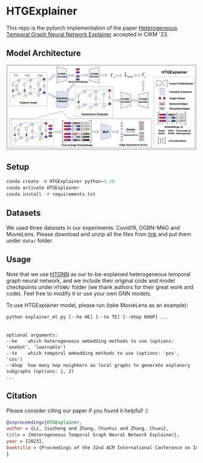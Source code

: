 # HTGExplainer

This repo is the pytorch implementation of the paper [Heterogeneous Temporal Graph Neural Network Explainer](https://dl.acm.org/doi/10.1145/3583780.3614909) accepted in CIKM '23.

## Model Architecture

![model_figure](./htmodel.png)

## Setup

```python
conda create -n HTGExplainer python=3.10
conda activate HTGExplainer
conda install -r requirements.txt
```

## Datasets
We used three datasets in our experiments: Covid19, OGBN-MAG and MovieLens.
Please download and unzip all the files from [link](https://drive.google.com/drive/folders/12w7E1utk4buXjCXw59KK532Q8Mf4Ig7C?usp=sharing) and put them under `data/` folder.

## Usage

Note that we use [HTGNN](https://github.com/YesLab-Code/HTGNN) as our to-be-explained heterogeneous temporal graph neural network, and we include their original code and model checkpoints under `HTGNN/` folder (we thank authors for their great work and code). Feel free to modify it or use your own GNN models.

To use HTGExplainer model, please run (take MovieLens as an example):
```
python explainer_ml.py [--he HE] [--te TE] [--khop KHOP] ...


optional arguments:
--he    which heterogeneous embedding methods to use (options: 'onehot', 'learnable')
--te    which temporal embedding methods to use (options: 'pos', 'cos')
--khop  how many hop neighbors as local graphs to generate explanory subgraphs (options: 1, 2)
...
```

## Citation
Please consider citing our paper if you found it helpful! :)

```bibtex
@inproceedings{HTGExplainer,
author = {Li, Jiazheng and Zhang, Chunhui and Zhang, Chuxu},
title = {Heterogeneous Temporal Graph Neural Network Explainer},
year = {2023},
booktitle = {Proceedings of the 32nd ACM International Conference on Information and Knowledge Management (CIKM)},
}
```
